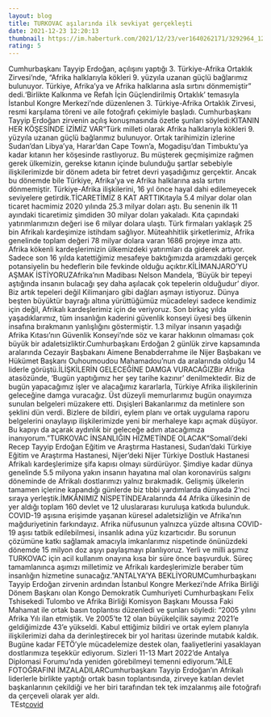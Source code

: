 ```yaml
--- 
layout: blog
title: TURKOVAC aşılarında ilk sevkiyat gerçekleşti
date: 2021-12-23 12:20:13
thumbnail: https://im.haberturk.com/2021/12/23/ver1640262171/3292964_1200x627.jpg
rating: 5
---
```

Cumhurbaşkanı Tayyip Erdoğan, açılışını yaptığı 3. Türkiye-Afrika Ortaklık Zirvesi’nde, “Afrika halklarıyla kökleri 9. yüzyıla uzanan güçlü bağlarımız bulunuyor. Türkiye, Afrika’ya ve Afrika halklarına asla sırtını dönmemiştir” dedi.‘Birlikte Kalkınma ve Refah İçin Güçlendirilmiş Ortaklık’ temasıyla İstanbul Kongre Merkezi’nde düzenlenen 3. Türkiye-Afrika Ortaklık Zirvesi, resmi karşılama töreni ve aile fotoğrafı çekimiyle başladı. Cumhurbaşkanı Tayyip Erdoğan zirvenin açılış konuşmasında özetle şunları söyledi:KITANIN HER KÖŞESİNDE İZİMİZ VAR“Türk milleti olarak Afrika halklarıyla kökleri 9. yüzyıla uzanan güçlü bağlarımız bulunuyor. Ortak tarihimizin izlerine Sudan’dan Libya’ya, Harar’dan Cape Town’a, Mogadişu’dan Timbuktu’ya kadar kıtanın her köşesinde rastlıyoruz. Bu müşterek geçmişimize rağmen gerek ülkemizin, gerekse kıtanın içinde bulunduğu şartlar sebebiyle ilişkilerimizde bir dönem adeta bir fetret devri yaşadığımız gerçektir. Ancak bu dönemde bile Türkiye, Afrika’ya ve Afrika halklarına asla sırtını dönmemiştir. Türkiye-Afrika ilişkilerini, 16 yıl önce hayal dahi edilemeyecek seviyelere getirdik.TİCARETİMİZ 8 KAT ARTTIKıtayla 5.4 milyar dolar olan ticaret hacmimiz 2020 yılında 25.3 milyar doları aştı. Bu senenin ilk 11 ayındaki ticaretimiz şimdiden 30 milyar doları yakaladı. Kıta çapındaki yatırımlarımızın değeri ise 6 milyar dolara ulaştı. Türk firmaları yaklaşık 25 bin Afrikalı kardeşimize istihdam sağlıyor. Müteahhitlik şirketlerimiz, Afrika genelinde toplam değeri 78 milyar dolara varan 1686 projeye imza attı. Afrika kökenli kardeşlerimizin ülkemizdeki yatırımları da giderek artıyor. Sadece son 16 yılda katettiğimiz mesafeye baktığımızda aramızdaki gerçek potansiyelin bu hedeflerin bile fevkinde olduğu açıktır.KİLİMANJARO’YU AŞMAK İSTİYORUZAfrika’nın Madibası Nelson Mandela, ‘Büyük bir tepeyi aştığında insanın bulacağı şey daha aşılacak çok tepelerin olduğudur’ diyor. Biz artık tepeleri değil Kilimanjaro gibi dağları aşmayı istiyoruz. Dünya beşten büyüktür bayrağı altına yürüttüğümüz mücadeleyi sadece kendimiz için değil, Afrikalı kardeşlerimiz için de veriyoruz. Son birkaç yılda yaşadıklarımız, tüm insanlığın kaderini güvenlik konseyi üyesi beş ülkenin insafına bırakmanın yanlışlığını göstermiştir. 1.3 milyar insanın yaşadığı Afrika Kıtası’nın Güvenlik Konseyi’nde söz ve karar hakkının olmaması çok büyük bir adaletsizliktir.Cumhurbaşkanı Erdoğan 2 günlük zirve kapsamında aralarında Cezayir Başbakanı Aimene Benabderrahme ile Nijer Başbakanı ve Hükümet Başkanı Ouhoumoudou Mahamadou’nun da aralarında olduğu 14 liderle görüştü.İLİŞKİLERİN GELECEĞİNE DAMGA VURACAĞIZBir Afrika atasözünde, ‘Bugün yaptığımız her şey tarihe kazınır’ denilmektedir. Biz de bugün yapacağımız işler ve alacağımız kararlarla, Türkiye Afrika ilişkilerinin geleceğine damga vuracağız. Üst düzeyli memurlarımız bugün onayımıza sunulan belgeleri müzakere etti. Dışişleri Bakanlarımız da metinlere son şeklini dün verdi. Bizlere de bildiri, eylem planı ve ortak uygulama raporu belgelerini onaylayıp ilişkilerimizde yeni bir merhaleye kapı açmak düşüyor. Bu kapıyı da açarak aydınlık bir geleceğe adım atacağımıza inanıyorum.”TURKOVAC İNSANLIĞIN HİZMETİNDE OLACAK“Somali’deki Recep Tayyip Erdoğan Eğitim ve Araştırma Hastanesi, Sudan’daki Türkiye Eğitim ve Araştırma Hastanesi, Nijer’deki Nijer Türkiye Dostluk Hastanesi Afrikalı kardeşlerimize şifa kapısı olmayı sürdürüyor. Şimdiye kadar dünya genelinde 5.5 milyona yakın insanın hayatına mal olan koronavirüs salgını döneminde de Afrikalı dostlarımızı yalnız bırakmadık. Gelişmiş ülkelerin tamamen içlerine kapandığı günlerde biz tıbbi yardımlarda dünyada 2‘nci sıraya yerleştik.İMKÂNIMIZ NİSPETİNDEAralarında 44 Afrika ülkesinin de yer aldığı toplam 160 devlet ve 12 uluslararası kuruluşa katkıda bulunduk. COVID-19 aşısına erişimde yaşanan küresel adaletsizliğin ve Afrika’nın mağduriyetinin farkındayız. Afrika nüfusunun yalnızca yüzde altısına COVID-19 aşısı tatbik edilebilmesi, insanlık adına yüz kızartıcıdır. Bu sorunun çözümüne katkı sağlamak amacıyla imkanlarımız nispetinde önünüzdeki dönemde 15 milyon doz aşıyı paylaşmayı planlıyoruz. Yerli ve milli aşımız TURKOVAC için acil kullanım onayına kısa bir süre önce başvurduk. Süreç tamamlanınca aşımızı milletimiz ve Afrikalı kardeşlerimizle beraber tüm insanlığın hizmetine sunacağız.”ANTALYA’YA BEKLİYORUMCumhurbaşkanı Tayyip Erdoğan zirvenin ardından İstanbul Kongre Merkezi’nde Afrika Birliği Dönem Başkanı olan Kongo Demokratik Cumhuriyeti Cumhurbaşkanı Felix Tshisekedi Tulombo ve Afrika Birliği Komisyon Başkanı Moussa Faki Mahamat ile ortak basın toplantısı düzenledi ve şunları söyledi: “2005 yılını Afrika Yılı ilan etmiştik. Ve 2005’te 12 olan büyükelçilik sayımız 2021’e geldiğimizde 43’e yükseldi. Kabul ettiğimiz bildiri ve ortak eylem planıyla ilişkilerimizi daha da derinleştirecek bir yol haritası üzerinde mutabık kaldık. Bugüne kadar FETÖ’yle mücadelemize destek olan, faaliyetlerini yasaklayan dostlarımıza teşekkür ediyorum. Sizleri 11-13 Mart 2022’de Antalya Diplomasi Forumu’nda yeniden görebilmeyi temenni ediyorum.”AİLE FOTOĞRAFINI İMZALADILARCumhurbaşkanı Tayyip Erdoğan’ın Afrikalı liderlerle birlikte yaptığı ortak basın toplantısında, zirveye katılan devlet başkanlarının çekildiği ve her biri tarafından tek tek imzalanmış aile fotoğrafı da çerçeveli olarak yer aldı.</br>&nbsp;TEst<a href="https://www.tuccar.de/category/schnelltest">covid</a>